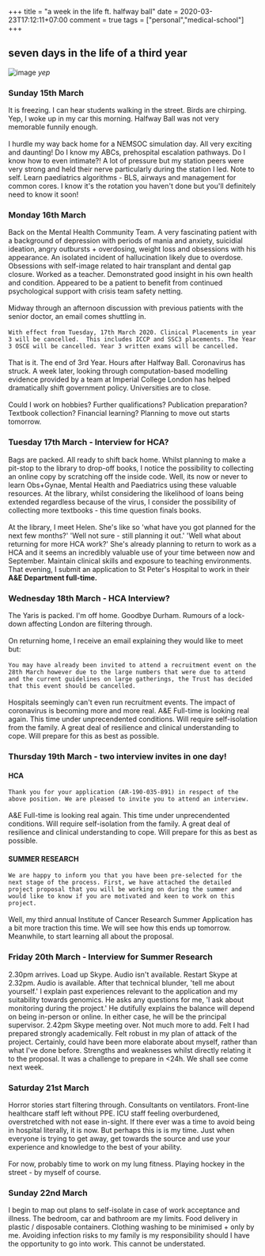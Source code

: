 +++
title = "a week in the life ft. halfway ball"
date = 2020-03-23T17:12:11+07:00
comment = true
tags = ["personal","medical-school"]
+++


## seven days in the life of a third year
![image](/images/halfway-ball.jpg)
*yep*

### Sunday 15th March
It is freezing. I can hear students walking in the street. Birds are chirping. Yep, I woke up in my car this morning. Halfway Ball was not very memorable funnily enough.
\
\
I hurdle my way back home for a NEMSOC simulation day. All very exciting and daunting! Do I know my ABCs, prehospital escalation pathways. Do I know how to even intimate?! A lot of pressure but my station peers were very strong and held their nerve particularly during the station I led. Note to self. Learn paediatrics algorithms - BLS, airways and management for common cores. I know it's the rotation you haven't done but you'll definitely need to know it soon!

### Monday 16th March
Back on the Mental Health Community Team. A very fascinating patient with a background of depression with periods of mania and anxiety, suicidial ideation, angry outbursts + overdosing, weight loss and obsessions with his appearance. An isolated incident of hallucination likely due to overdose. Obsessions with self-image related to hair transplant and dental gap closure. Worked as a teacher. Demonstrated good insight in his own health and condition. Appeared to be a patient to benefit from continued psychological support with crisis team safety netting.
\
\
Midway through an afternoon discussion with previous patients with the senior doctor, an email comes shuttling in.
\
\
`With effect from Tuesday, 17th March 2020. Clinical Placements in year 3 will be cancelled.  This includes ICCP and SSC3 placements. The Year 3 OSCE will be cancelled. Year 3 written exams will be cancelled.`
\
\
That is it. The end of 3rd Year. Hours after Halfway Ball. Coronavirus has struck. A week later, looking through computation-based modelling evidence provided by a team at Imperial College London has helped dramatically shift government policy. Universities are to close.
\
\
Could I work on hobbies? Further qualifications? Publication preparation? Textbook collection? Financial learning? Planning to move out starts tomorrow.

### Tuesday 17th March - Interview for HCA?
Bags are packed. All ready to shift back home. Whilst planning to make a pit-stop to the library to drop-off books, I notice the possibility to collecting an online copy by scratching off the inside code. Well, its now or never to learn Obs+Gynae, Mental Health and Paediatrics using these valuable resources. At the library, whilst considering the likelihood of loans being extended regardless because of the virus, I consider the possibility of collecting more textbooks - this time question finals books.
\
\
At the library, I meet Helen. She's like so 'what have you got planned for the next few months?' 'Well not sure - still planning it out.' 'Well what about returning for more HCA work?' She's already planning to return to work as a HCA and it seems an incredibly valuable use of your time between now and September. Maintain clinical skills and exposure to teaching environments. That evening, I submit an application to St Peter's Hospital to work in their **A&E Department full-time.**

### Wednesday 18th March - HCA Interview?
The Yaris is packed. I'm off home. Goodbye Durham. Rumours of a lock-down affecting London are filtering through.
\
\
On returning home, I receive an email explaining they would like to meet but:
\
\
`You may have already been invited to attend a recruitment event on the 28th March however due to the large numbers that were due to attend and the current guidelines on large gatherings, the Trust has decided that this event should be cancelled.`
\
\
Hospitals seemingly can't even run recruitment events. The impact of coronavirus is becoming more and more real. A&E Full-time is looking real again. This time under unprecendented conditions. Will require self-isolation from the family. A great deal of resilience and clinical understanding to cope. Will prepare for this as best as possible.

### Thursday 19th March - two interview invites in one day!
#### HCA
`Thank you for your application (AR-190-035-891) in respect of the above position. We are pleased to invite you to attend an interview.`
\
\
A&E Full-time is looking real again. This time under unprecendented conditions. Will require self-isolation from the family. A great deal of resilience and clinical understanding to cope. Will prepare for this as best as possible.

#### SUMMER RESEARCH
`We are happy to inform you that you have been pre-selected for the next stage of the process. First, we have attached the detailed project proposal that you will be working on during the summer and would like to know if you are motivated and keen to work on this project.`
\
\
Well, my third annual Institute of Cancer Research Summer Application has a bit more traction this time. We will see how this ends up tomorrow. Meanwhile, to start learning all about the proposal.

### Friday 20th March - Interview for Summer Research
2.30pm arrives. Load up Skype. Audio isn't available. Restart Skype at 2.32pm. Audio is available. After that technical blunder, 'tell me about yourself.' I explain past experiences relevant to the application and my suitability towards genomics. He asks any questions for me, 'I ask about monitoring during the project.' He dutifully explains the balance will depend on being in-person or online. In either case, he will be the principal supervisor. 2.42pm Skype meeting over. Not much more to add. Felt I had prepared strongly academically. Felt robust in my plan of attack of the project. Certainly, could have been more elaborate about myself, rather than what I've done before. Strengths and weaknesses whilst directly relating it to the proposal. It was a challenge to prepare in <24h. We shall see come next week.

### Saturday 21st March
Horror stories start filtering through. Consultants on ventilators. Front-line healthcare staff left without PPE. ICU staff feeling overburdened, overstretched with not ease in-sight. If there ever was a time to avoid being in hospital literally, it is now. But perhaps this is is my time. Just when everyone is trying to get away, get towards the source and use your experience and knowledge to the best of your ability.
\
\
For now, probably time to work on my lung fitness. Playing hockey in the street - by myself of course.

### Sunday 22nd March
I begin to map out plans to self-isolate in case of work acceptance and illness. The bedroom, car and bathroom are my limits. Food delivery in plastic / disposable containers. Clothing washing to be minimised + only by me. Avoiding infection risks to my family is my responsibility should I have the opportunity to go into work. This cannot be understated.
